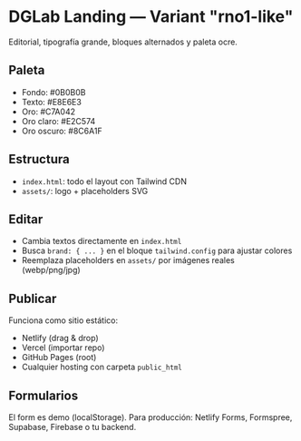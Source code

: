 # DGLab Landing — Variant "rno1-like"

Editorial, tipografía grande, bloques alternados y paleta ocre.

## Paleta
- Fondo: #0B0B0B
- Texto: #E8E6E3
- Oro: #C7A042
- Oro claro: #E2C574
- Oro oscuro: #8C6A1F

## Estructura
- `index.html`: todo el layout con Tailwind CDN
- `assets/`: logo + placeholders SVG

## Editar
- Cambia textos directamente en `index.html`
- Busca `brand: { ... }` en el bloque `tailwind.config` para ajustar colores
- Reemplaza placeholders en `assets/` por imágenes reales (webp/png/jpg)

## Publicar
Funciona como sitio estático:
- Netlify (drag & drop)
- Vercel (importar repo)
- GitHub Pages (root)
- Cualquier hosting con carpeta `public_html`

## Formularios
El form es demo (localStorage). Para producción: Netlify Forms, Formspree, Supabase, Firebase o tu backend.

